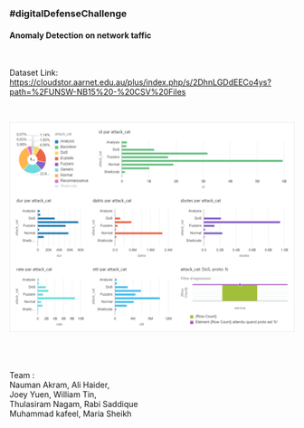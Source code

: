 ### #digitalDefenseChallenge 

#### Anomaly Detection on network taffic
<br>

Dataset Link: https://cloudstor.aarnet.edu.au/plus/index.php/s/2DhnLGDdEECo4ys?path=%2FUNSW-NB15%20-%20CSV%20Files

<br>


![Visualzation on traffic features](/Viz/ProjetFinal.png)

<br>
<br>
<br>
Team :  <br>
Nauman Akram, Ali Haider,<br>
Joey Yuen, William Tin, <br>
Thulasiram Nagam, Rabi Saddique <br>
Muhammad kafeel, Maria Sheikh <br>
